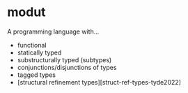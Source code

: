 # modut

A programming language with...
- functional
- statically typed
- substructurally typed (subtypes)
- conjunctions/disjunctions of types
- tagged types
- [structural refinement types][struct-ref-types-tyde2022]

